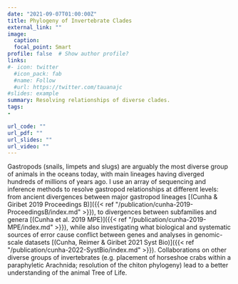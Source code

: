 ```yaml
---
date: "2021-09-07T01:00:00Z"
title: Phylogeny of Invertebrate Clades
external_link: ""
image:
  caption: 
  focal_point: Smart
profile: false  # Show author profile?
links:
#- icon: twitter
  #icon_pack: fab
  #name: Follow
  #url: https://twitter.com/tauanajc
#slides: example
summary: Resolving relationships of diverse clades.
tags:
-

url_code: ""
url_pdf: ""
url_slides: ""
url_video: ""
---
```


Gastropods (snails, limpets and slugs) are arguably the most diverse group of animals in the oceans today, with main lineages having diverged hundreds of millions of years ago. I use an array of sequencing and inference methods to resolve gastropod relationships at different levels: from ancient divergences between major gastropod lineages [(Cunha & Giribet 2019 Proceedings B)]({{< ref "/publication/cunha-2019-ProceedingsB/index.md" >}}), to divergences between subfamilies and genera [(Cunha et al. 2019 MPE)]({{< ref "/publication/cunha-2019-MPE/index.md" >}}), while also investigating what biological and systematic sources of error cause conflict between genes and analyses in genomic-scale datasets [(Cunha, Reimer & Giribet 2021 Syst Bio)]({{< ref "/publication/cunha-2022-SystBio/index.md" >}}). Collaborations on other diverse groups of invertebrates (e.g. placement of horseshoe crabs within a paraphyletic Arachnida; resolution of the chiton phylogeny) lead to a better understanding of the animal Tree of Life.
